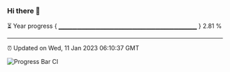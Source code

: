 ### Hi there 👋

⏳ Year progress { ▁▁▁▁▁▁▁▁▁▁▁▁▁▁▁▁▁▁▁▁▁▁▁▁▁▁▁▁▁▁ } 2.81 %

---

⏰ Updated on Wed, 11 Jan 2023 06:10:37 GMT

![Progress Bar CI](https://github.com/Shyam-Makwana/GitHub-Actions-Demo/workflows/Progress%20Bar%20CI/badge.svg)
